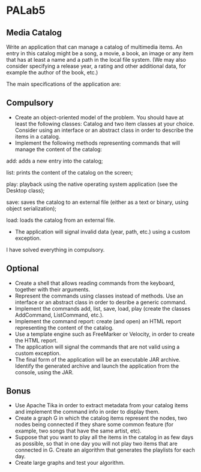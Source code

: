 # PALab5

## Media Catalog

Write an application that can manage a catalog of multimedia items. An entry in this catalog might be a song, a movie, a book, an image or any item that has at least a name and a path in the local file system. (We may also consider specifying a release year, a rating and other additional data, for example the author of the book, etc.)

The main specifications of the application are:

## Compulsory

- Create an object-oriented model of the problem. You should have at least the following classes: Catalog and two item classes at your choice. Consider using an interface or an abstract class in order to describe the items in a catalog.
- Implement the following methods representing commands that will manage the content of the catalog:

add: adds a new entry into the catalog;

list: prints the content of the catalog on the screen;

play: playback using the native operating system application (see the Desktop class);

save: saves the catalog to an external file (either as a text or binary, using object serialization);

load: loads the catalog from an external file.
- The application will signal invalid data (year, path, etc.) using a custom exception.

I have solved everything in compulsory.

## Optional

- Create a shell that allows reading commands from the keyboard, together with their arguments.
- Represent the commands using classes instead of methods. Use an interface or an abstract class in order to desribe a generic command.
- Implement the commands add, list, save, load, play (create the classes AddCommand, ListCommand, etc.).
- Implement the command report: create (and open) an HTML report representing the content of the catalog.
- Use a template engine such as FreeMarker or Velocity, in order to create the HTML report.
- The application will signal the commands that are not valid using a custom exception.
- The final form of the application will be an executable JAR archive. Identify the generated archive and launch the application from the console, using the JAR.

## Bonus

- Use Apache Tika in order to extract metadata from your catalog items and implement the command info in order to display them.
- Create a graph G in which the catalog items represent the nodes, two nodes being connected if they share some common feature (for example, two songs that have the same artist, etc).
- Suppose that you want to play all the items in the catalog in as few days as possible, so that in one day you will not play two items that are connected in G. Create an algorithm that generates the playlists for each day.
- Create large graphs and test your algorithm.
